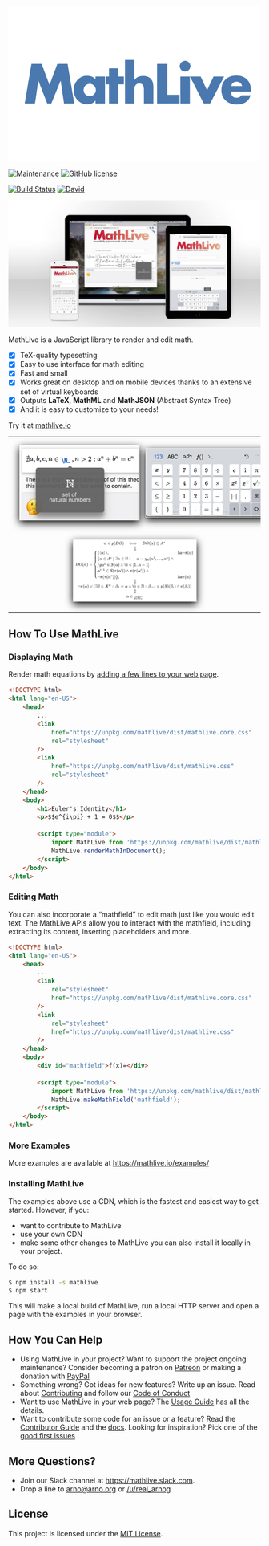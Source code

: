 <img alt="math live" src="assets/logo.png?raw=true">

[![Maintenance](https://img.shields.io/maintenance/yes/2019.svg)]()
[![GitHub license](https://img.shields.io/badge/license-MIT-brightgreen.svg)](https://raw.githubusercontent.com/arnog/mathlive/master/LICENSE.txt)

[![Build Status](https://travis-ci.org/arnog/mathlive.svg?branch=master)](https://travis-ci.org/arnog/mathlive)
[![David](https://img.shields.io/david/dev/arnog/mathlive.svg)]()

<img alt="Screenshot" src="assets/screenshots/screenshot.jpg">

MathLive is a JavaScript library to render and edit math.

-   [x] TeX-quality typesetting
-   [x] Easy to use interface for math editing
-   [x] Fast and small
-   [x] Works great on desktop and on mobile devices thanks to an extensive set of virtual keyboards
-   [x] Outputs **LaTeX**, **MathML** and **MathJSON** (Abstract Syntax Tree)
-   [x] And it is easy to customize to your needs!

Try it at [mathlive.io](https://mathlive.io)

<table align="center" >
    <tr>
        <td width='50%' align='center' style="border:none;">
            <img alt="The popover panel" 
            style='margin:15px; box-shadow: 0px 5px 15px #000; border: 1px solid #eee' 
            src="assets/screenshots/popover.png">
        </td>
        <td width='50%' align='center' style="border:none;">
            <img alt="A Virtual Keyboard" 
            style='margin:15px; box-shadow: 0px 5px 15px #000; border: 1px solid #eee' 
            src="assets/screenshots/virtualKeyboard.png">
        </td>
    </tr>
    <tr style="background-color: initial; border: none;">
        <td colspan="2" align="center" style="border:none;">
            <img width="50%" alt="The Loop Equation" 
            style='margin:15px; box-shadow: 0px 5px 15px #000; border: 1px solid #eee' 
            src="assets/screenshots/loop-eqn.png">
        </td>
    </tr>
</table>

## How To Use MathLive

### Displaying Math

Render math equations by
[adding a few lines to your web page](tutorials/USAGE_GUIDE.md).

```html
<!DOCTYPE html>
<html lang="en-US">
    <head>
        ...
        <link
            href="https://unpkg.com/mathlive/dist/mathlive.core.css"
            rel="stylesheet"
        />
        <link
            href="https://unpkg.com/mathlive/dist/mathlive.css"
            rel="stylesheet"
        />
    </head>
    <body>
        <h1>Euler's Identity</h1>
        <p>$$e^{i\pi} + 1 = 0$$</p>

        <script type="module">
            import MathLive from 'https://unpkg.com/mathlive/dist/mathlive.mjs';
            MathLive.renderMathInDocument();
        </script>
    </body>
</html>
```

### Editing Math

You can also incorporate a “mathfield” to edit math just like you would edit
text. The MathLive APIs allow you to interact with the mathfield,
including extracting its content, inserting placeholders and more.

```html
<!DOCTYPE html>
<html lang="en-US">
    <head>
        ...
        <link
            rel="stylesheet"
            href="https://unpkg.com/mathlive/dist/mathlive.core.css"
        />
        <link
            rel="stylesheet"
            href="https://unpkg.com/mathlive/dist/mathlive.css"
        />
    </head>
    <body>
        <div id="mathfield">f(x)=</div>

        <script type="module">
            import MathLive from 'https://unpkg.com/mathlive/dist/mathlive.mjs';
            MathLive.makeMathField('mathfield');
        </script>
    </body>
</html>
```

### More Examples

More examples are available at https://mathlive.io/examples/

### Installing MathLive

The examples above use a CDN, which is the fastest and easiest way to get started.
However, if you:

-   want to contribute to MathLive
-   use your own CDN
-   make some other changes to MathLive
    you can also install it locally in your project.

To do so:

```bash
$ npm install -s mathlive
$ npm start
```

This will make a local build of MathLive, run a local HTTP server and open a page with the examples in your browser.

## How You Can Help

-   Using MathLive in your project? Want to support the project ongoing maintenance?
    Consider becoming a patron on [Patreon](https://patreon.com/arnog) or making a
    donation with [PayPal](https://www.paypal.me/arnogourdol)
-   Something wrong? Got ideas for new features? Write up an issue. Read about
    [Contributing](CONTRIBUTING.md) and follow our [Code of Conduct](CODE_OF_CONDUCT.md)
-   Want to use MathLive in your web page? The [Usage Guide](tutorials/USAGE_GUIDE.md)
    has all the details.
-   Want to contribute some code for an issue or a feature? Read the
    [Contributor Guide](tutorials/CONTRIBUTOR_GUIDE.md) and the
    [docs](http://docs.mathlive.io). Looking for inspiration? Pick one of
    the [good first issues](https://github.com/arnog/mathlive/labels/good%20first%20issue)

## More Questions?

-   Join our Slack channel at https://mathlive.slack.com.
-   Drop a line to arno@arno.org or [/u/real_arnog](https://www.reddit.com/user/real_arnog)

## License

This project is licensed under the [MIT License](LICENSE.txt).
